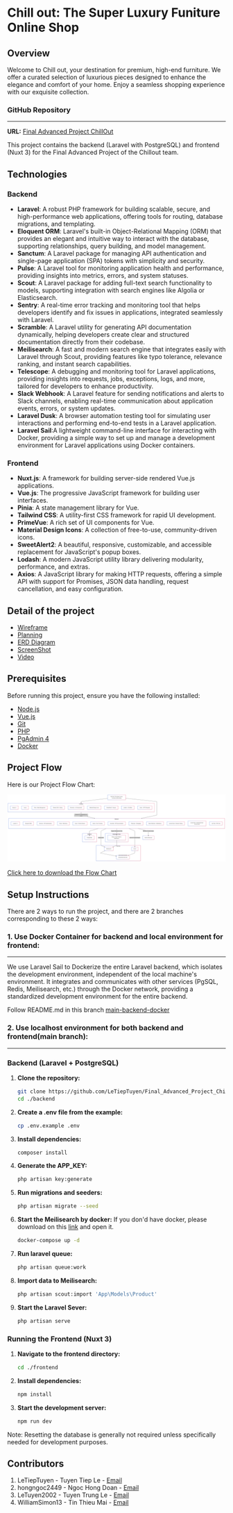 # Chill out: The Super Luxury Funiture Online Shop

## Overview

Welcome to Chill out, your destination for premium, high-end furniture. We offer a curated selection of luxurious pieces designed to enhance the elegance and comfort of your home. Enjoy a seamless shopping experience with our exquisite collection.

### GitHub Repository
-----------------

**URL:** [Final Advanced Project ChillOut](https://github.com/LeTiepTuyen/Final_Advanced_Project_ChillOut.git)

This project contains the backend (Laravel with PostgreSQL) and frontend (Nuxt 3) for the Final Advanced Project of the Chillout team.

## Technologies

### Backend
- **Laravel**: A robust PHP framework for building scalable, secure, and high-performance web applications, offering tools for routing, database migrations, and templating.
- **Eloquent ORM**: Laravel's built-in Object-Relational Mapping (ORM) that provides an elegant and intuitive way to interact with the database, supporting relationships, query building, and model management.
- **Sanctum**: A Laravel package for managing API authentication and single-page application (SPA) tokens with simplicity and security.
- **Pulse**: A Laravel tool for monitoring application health and performance, providing insights into metrics, errors, and system statuses.
- **Scout**: A Laravel package for adding full-text search functionality to models, supporting integration with search engines like Algolia or Elasticsearch.
- **Sentry**: A real-time error tracking and monitoring tool that helps developers identify and fix issues in applications, integrated seamlessly with Laravel.
- **Scramble**: A Laravel utility for generating API documentation dynamically, helping developers create clear and structured documentation directly from their codebase.
- **Meilisearch**: A fast and modern search engine that integrates easily with Laravel through Scout, providing features like typo tolerance, relevance ranking, and instant search capabilities.
- **Telescope**: A debugging and monitoring tool for Laravel applications, providing insights into requests, jobs, exceptions, logs, and more, tailored for developers to enhance productivity.
- **Slack Webhook**: A Laravel feature for sending notifications and alerts to Slack channels, enabling real-time communication about application events, errors, or system updates.
- **Laravel Dusk**: A browser automation testing tool for simulating user interactions and performing end-to-end tests in a Laravel application.
- **Laravel Sail**:A lightweight command-line interface for interacting with Docker, providing a simple way to set up and manage a development environment for Laravel applications using Docker containers.
### Frontend
- **Nuxt.js**: A framework for building server-side rendered Vue.js applications.
- **Vue.js**: The progressive JavaScript framework for building user interfaces.
- **Pinia**: A state management library for Vue.
- **Tailwind CSS**: A utility-first CSS framework for rapid UI development.
- **PrimeVue**: A rich set of UI components for Vue.
- **Material Design Icons**: A collection of free-to-use, community-driven icons.
- **SweetAlert2**: A beautiful, responsive, customizable, and accessible replacement for JavaScript's popup boxes.
- **Lodash**: A modern JavaScript utility library delivering modularity, performance, and extras.
- **Axios**: A JavaScript library for making HTTP requests, offering a simple API with support for Promises, JSON data handling, request cancellation, and easy configuration.
## Detail of the project

- [Wireframe](./WireFrame/Readme.md)
- [Planning](./Planning/README.md)
- [ERD Diagram](./Database_Description/DATABASE_DESCRIPTION.md)
- [ScreenShot](./Screenshot/README.md)
- [Video](./Video/ReviewVideo.mp4)

## Prerequisites

Before running this project, ensure you have the following installed:

- [Node.js](https://nodejs.org/en/download/)
- [Vue.js](https://vi.vuejs.org/v2/guide/installation)
- [Git](https://git-scm.com/downloads)
- [PHP](https://www.php.net/distributions/php-8.4.2.tar.gz)
- [PgAdmin 4](https://www.enterprisedb.com/downloads/postgres-postgresql-downloads)
- [Docker](https://docker.com)

## Project Flow
Here is our Project Flow Chart:

![Flow Chart](./FlowChart/FLowChart_FinalWeb.png)
   
[Click here to download the Flow Chart](./FlowChart/FLowChart_FinalWeb.png)
## Setup Instructions
   There are 2 ways to run the project, and there are 2 branches corresponding to these 2 ways:
### 1. Use Docker Container for backend and local environment for frontend:
----------------------
   We use Laravel Sail to Dockerize the entire Laravel backend, which isolates the development environment, independent of the local machine's environment. It integrates and communicates with other services (PgSQL, Redis, Meilisearch, etc.) through the Docker network, providing a standardized development environment for the entire backend.
   
   Follow README.md in this branch [main-backend-docker](https://github.com/LeTiepTuyen/Final_Advanced_Project_ChillOut/tree/main-backend-docker)

   
### 2. Use localhost environment for both backend and frontend(main branch):
----------------------
### Backend (Laravel + PostgreSQL)

1. **Clone the repository:**

   ```bash
   git clone https://github.com/LeTiepTuyen/Final_Advanced_Project_ChillOut.git
   cd ./backend
2. **Create a .env file from the example:**

   ```bash
   cp .env.example .env
3. **Install dependencies:**

   ```bash
   composer install
4. **Generate the APP_KEY:**

   ```bash
   php artisan key:generate
5. **Run migrations and seeders:**

   ```bash
   php artisan migrate --seed
6. **Start the Meilisearch by docker:**
   If you don'd have docker, please download on this [link](https://docker.com) and open it.

   ```bash
   docker-compose up -d
7. **Run laravel queue:**
   ```bash
   php artisan queue:work
8. **Import data to Meilisearch:**

   ```bash
   php artisan scout:import 'App\Models\Product'
9. **Start the Laravel Sever:**

   ```bash
   php artisan serve
### Running the Frontend (Nuxt 3)

1. **Navigate to the frontend directory:**

   ```bash
   cd ./frontend
2. **Install dependencies:**

   ```bash
   npm install
3. **Start the development server:**

   ```bash
   npm run dev
Note: Resetting the database is generally not required unless specifically needed for development purposes.

## Contributors

1. LeTiepTuyen - Tuyen Tiep Le - [Email](mailto:tuyentieple@gmail.com)
2. hongngoc2449 - Ngoc Hong Doan - [Email](mailto:hongngoc2449@gmail.com)
3. LeTuyen2002 - Tuyen Trung Le - [Email](mailto:letrungtuyen2002@gmail.com)
4. WilliamSimon13 - Tin Thieu Mai - [Email](mailto:maithieutin@gmail.com)
